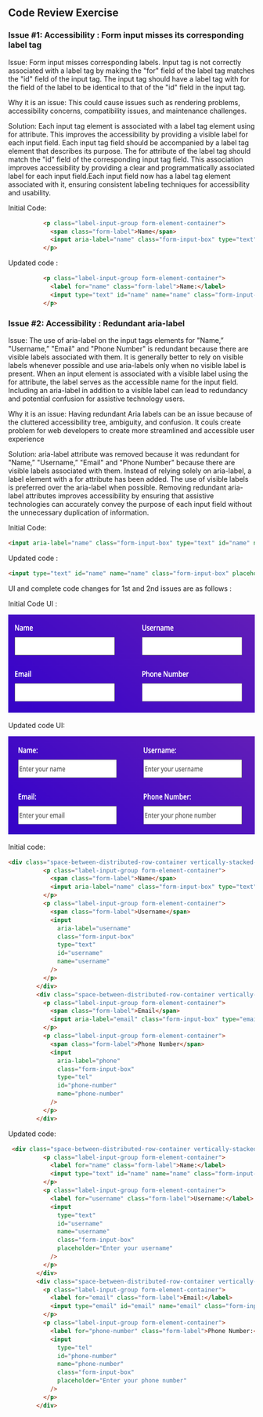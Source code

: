 ## Code Review Exercise


### Issue #1: Accessibility : Form input misses its corresponding label tag

Issue: Form input misses corresponding labels. Input tag is not correctly associated with a label tag by making the "for" field of the label tag matches the "id" field of the input tag.  The input tag should have a label tag with for the field of the label to be identical to that of the "id" field in the input tag.

Why it is an issue: This could cause issues such as rendering problems, accessibility concerns, compatibility issues, and maintenance challenges.

Solution: Each input tag element is associated with a label tag element using for attribute. This improves the accessibility by providing a visible label for each input field. Each input tag field should be accompanied by a label tag element that describes its purpose. The for attribute of the label tag should match the "id" field of the corresponding input tag field. This association improves accessibility by providing a clear and programmatically associated label for each input field.Each input field now has a label tag element associated with it, ensuring consistent labeling techniques for accessibility and usability.

Initial Code:
```html
          <p class="label-input-group form-element-container">
            <span class="form-label">Name</span>
            <input aria-label="name" class="form-input-box" type="text" id="name" name="name" />
          </p>
```

Updated code : 
```html
          <p class="label-input-group form-element-container">
            <label for="name" class="form-label">Name:</label>
            <input type="text" id="name" name="name" class="form-input-box" placeholder="Enter your name" />
          </p>
```

### Issue #2: Accessibility : Redundant aria-label

Issue: The use of aria-label on the input tags elements for "Name,” "Username,” "Email" and "Phone Number" is redundant because there are visible labels associated with them. It is generally better to rely on visible labels whenever possible and use aria-labels only when no visible label is present. When an input element is associated with a visible label using the for attribute, the label serves as the accessible name for the input field. Including an aria-label in addition to a visible label can lead to redundancy and potential confusion for assistive technology users.

Why it is an issue: Having redundant Aria labels can be an issue because of the cluttered accessibility tree, ambiguity, and confusion. It couls create problem for web developers to create more streamlined and accessible user experience

Solution: aria-label attribute was removed because it was redundant for "Name,” "Username,” "Email" and "Phone Number" because there are visible labels associated with them. Instead of relying solely on aria-label, a label element with a for attribute has been added. The use of visible labels is preferred over the aria-label when possible. Removing redundant aria-label attributes improves accessibility by ensuring that assistive technologies can accurately convey the purpose of each input field without the unnecessary duplication of information.

Initial Code:
```html
<input aria-label="name" class="form-input-box" type="text" id="name" name="name" />
```

Updated code : 
```html
<input type="text" id="name" name="name" class="form-input-box" placeholder="Enter your name" />
```



UI and complete code changes for 1st and 2nd issues are as follows : 


Initial Code UI : 
 


<img src="../images/before_label.png" height=200 alt="screenshot showing an aaccessibility issue on the image with the close button">

Updated code UI: 
 

 
<img src="../images/after_label.png" height=200 alt="screenshot showing an aaccessibility issue on the image with the close button">

Initial code:

```html
<div class="space-between-distributed-row-container vertically-stacked-sm-screen-container">
          <p class="label-input-group form-element-container">
            <span class="form-label">Name</span>
            <input aria-label="name" class="form-input-box" type="text" id="name" name="name" />
          </p>
          <p class="label-input-group form-element-container">
            <span class="form-label">Username</span>
            <input
              aria-label="username"
              class="form-input-box"
              type="text"
              id="username"
              name="username"
            />
          </p>
        </div>
        <div class="space-between-distributed-row-container vertically-stacked-sm-screen-container">
          <p class="label-input-group form-element-container">
            <span class="form-label">Email</span>
            <input aria-label="email" class="form-input-box" type="email" id="email" name="email" />
          </p>
          <p class="label-input-group form-element-container">
            <span class="form-label">Phone Number</span>
            <input
              aria-label="phone"
              class="form-input-box"
              type="tel"
              id="phone-number"
              name="phone-number"
            />
          </p>
        </div>
```

Updated code:

```html
 <div class="space-between-distributed-row-container vertically-stacked-sm-screen-container">
          <p class="label-input-group form-element-container">
            <label for="name" class="form-label">Name:</label>
            <input type="text" id="name" name="name" class="form-input-box" placeholder="Enter your name" />
          </p>
          <p class="label-input-group form-element-container">
            <label for="username" class="form-label">Username:</label>
            <input
              type="text"
              id="username"
              name="username"
              class="form-input-box"
              placeholder="Enter your username"
            />
          </p>          
        </div>
        <div class="space-between-distributed-row-container vertically-stacked-sm-screen-container">
          <p class="label-input-group form-element-container">
            <label for="email" class="form-label">Email:</label>
            <input type="email" id="email" name="email" class="form-input-box" placeholder="Enter your email" />
          </p>
          <p class="label-input-group form-element-container">
            <label for="phone-number" class="form-label">Phone Number:</label>
            <input
              type="tel"
              id="phone-number"
              name="phone-number"
              class="form-input-box"
              placeholder="Enter your phone number"
            />
          </p>
        </div>
```